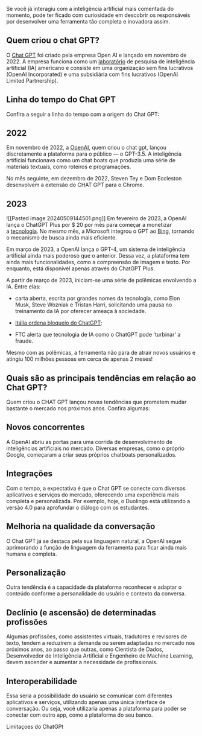 Se você já interagiu com a inteligência artificial mais comentada do momento, pode ter ficado com curiosidade em descobrir os responsáveis por desenvolver uma ferramenta tão completa e inovadora assim.

## Quem criou o chat GPT?

O [Chat GPT](https://www.acolabam.com.br/blog/chat-gpt) foi criado pela empresa Open AI e lançado em novembro de 2022. A empresa funciona como um [laboratório](https://www.acolabam.com.br/blog/laboratorio-de-inovacao-o-que-e-como-funciona) de pesquisa de inteligência artificial (IA) americano e consiste em uma organização sem fins lucrativos (OpenAI Incorporated) e uma subsidiária com fins lucrativos (OpenAI Limited Partnership).

## Linha do tempo do Chat GPT

Confira a seguir a linha do tempo com a origem do Chat GPT: 
## **2022**

Em novembro de 2022, a [OpenAI](https://openai.com/), quem criou o chat gpt, lançou discretamente a plataforma para o público — o GPT-3.5. A inteligência artificial funcionava como um chat boats que produzia uma série de materiais textuais, como roteiros e programações. 

No mês seguinte, em dezembro de 2022, Steven Tey e Dom Eccleston desenvolvem a extensão do CHAT GPT para o Chrome.

## **2023**
![[Pasted image 20240509144501.png]]
Em fevereiro de 2023, a OpenAI lança o ChatGPT Plus por $ 20 por mês para começar a monetizar a [tecnologia](https://www.acolabam.com.br/blog/tecnologia-nas-empresas). No mesmo mês, a Microsoft integrou o GPT ao [Bing](https://br.bing.com/), tornando o mecanismo de busca ainda mais eficiente. 

Em março de 2023, a OpenAI lança o GPT-4, um sistema de inteligência artificial ainda mais poderoso que o anterior. Dessa vez, a plataforma tem ainda mais funcionalidades, como a compreensão de imagem e texto. Por enquanto, está disponível apenas através do ChatGPT Plus.

A partir de março de 2023, iniciam-se uma série de polêmicas envolvendo a IA. Entre elas:

- carta aberta, escrita por grandes nomes da tecnologia, como Elon Musk, Steve Wozniak e Tristan Harri, solicitando uma pausa no treinamento da IA por oferecer ameaça à sociedade. 
    
- [Itália ordena bloqueio do ChatGPT](https://www.uol.com.br/tilt/noticias/redacao/2023/04/02/bloqueio-do-chatgpt-na-italia-e-medida-desproporcional-diz-vice-premie.htm);
    
- FTC alerta que tecnologia de IA como o ChatGPT pode 'turbinar' a fraude. 
    

Mesmo com as polêmicas, a ferramenta não para de atrair novos usuários e atingiu 100 milhões pessoas em cerca de apenas 2 meses!

## Quais são as principais tendências em relação ao Chat GPT?

Quem criou o CHAT GPT lançou novas tendências que prometem mudar bastante o mercado nos próximos anos. Confira algumas:

## **Novos concorrentes**

A OpenAI abriu as portas para uma corrida de desenvolvimento de inteligências artificiais no mercado. Diversas empresas, como o próprio Google, começaram a criar seus próprios chatboats personalizados. 

## **Integrações**

Com o tempo, a expectativa é que o Chat GPT se conecte com diversos aplicativos e serviços do mercado, oferecendo uma experiência mais completa e personalizada. Por exemplo, hoje, o Duolingo está utilizando a versão 4.0 para aprofundar o diálogo com os estudantes. 

##  **Melhoria na qualidade da conversação**

O Chat GPT já se destaca pela sua linguagem natural, a OpenAI segue aprimorando a função de linguagem da ferramenta para ficar ainda mais humana e completa. 

## **Personalização**

Outra tendência é a capacidade da plataforma reconhecer e adaptar o conteúdo conforme a personalidade do usuário e contexto da conversa. 

## **Declínio (e ascensão) de determinadas profissões**

Algumas profissões, como assistentes virtuais, tradutores e revisores de texto, tendem a reduzirem a demanda ou serem adaptadas no mercado nos próximos anos, ao passo que outras, como Cientista de Dados, Desenvolvedor de Inteligência Artificial e Engenheiro de Machine Learning, devem ascender e aumentar a necessidade de profissionais. 

## **Interoperabilidade**

Essa seria a possibilidade do usuário se comunicar com diferentes aplicativos e serviços, utilizando apenas uma única interface de conversação. Ou seja, você utilizaria apenas a plataforma para poder se conectar com outro app, como a plataforma do seu banco.



Limitaçoes do ChatGPt 




